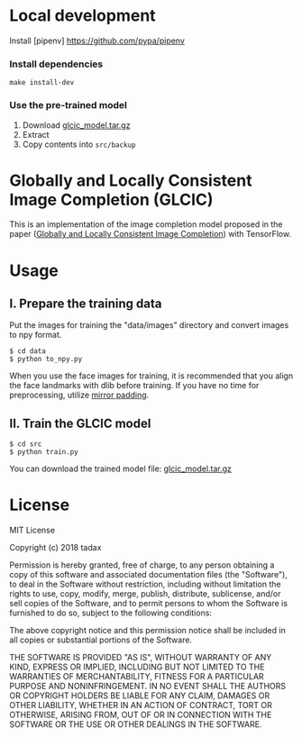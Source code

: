 # Local development

Install [pipenv] https://github.com/pypa/pipenv

### Install dependencies

```
make install-dev
```

### Use the pre-trained model

1.  Download [glcic_model.tar.gz](https://drive.google.com/open?id=1jvP2czv_gX8Q1l0tUPNWLV8HLacK6n_Q)
2.  Extract
3.  Copy contents into `src/backup`

# Globally and Locally Consistent Image Completion (GLCIC)

This is an implementation of the image completion model proposed in the paper
([Globally and Locally Consistent Image Completion](http://hi.cs.waseda.ac.jp/%7Eiizuka/projects/completion/data/completion_sig2017.pdf))
with TensorFlow.

# Usage

## I. Prepare the training data

Put the images for training the "data/images" directory and convert images to npy format.

```
$ cd data
$ python to_npy.py
```

When you use the face images for training, it is recommended that you align the face landmarks with dlib before training.
If you have no time for preprocessing, utilize [mirror padding](https://github.com/tadax/cvtools/tree/master/face_alignment/mirror_padding).

## II. Train the GLCIC model

```
$ cd src
$ python train.py
```

You can download the trained model file: [glcic_model.tar.gz](https://drive.google.com/open?id=1jvP2czv_gX8Q1l0tUPNWLV8HLacK6n_Q)

# License

MIT License

Copyright (c) 2018 tadax

Permission is hereby granted, free of charge, to any person obtaining a copy
of this software and associated documentation files (the "Software"), to deal
in the Software without restriction, including without limitation the rights
to use, copy, modify, merge, publish, distribute, sublicense, and/or sell
copies of the Software, and to permit persons to whom the Software is
furnished to do so, subject to the following conditions:

The above copyright notice and this permission notice shall be included in all
copies or substantial portions of the Software.

THE SOFTWARE IS PROVIDED "AS IS", WITHOUT WARRANTY OF ANY KIND, EXPRESS OR
IMPLIED, INCLUDING BUT NOT LIMITED TO THE WARRANTIES OF MERCHANTABILITY,
FITNESS FOR A PARTICULAR PURPOSE AND NONINFRINGEMENT. IN NO EVENT SHALL THE
AUTHORS OR COPYRIGHT HOLDERS BE LIABLE FOR ANY CLAIM, DAMAGES OR OTHER
LIABILITY, WHETHER IN AN ACTION OF CONTRACT, TORT OR OTHERWISE, ARISING FROM,
OUT OF OR IN CONNECTION WITH THE SOFTWARE OR THE USE OR OTHER DEALINGS IN THE
SOFTWARE.
